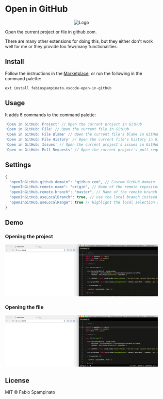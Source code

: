 # Open in GitHub

<p align="center">
	<img src="https://raw.githubusercontent.com/fabiospampinato/vscode-open-in-github/master/resources/logo-128x128.png" alt="Logo">
</p>

Open the current project or file in github.com.

There are many other extensions for doing this, but they either don't work well for me or they provide too few/many functionalities.

## Install

Follow the instructions in the [Marketplace](https://marketplace.visualstudio.com/items?itemName=fabiospampinato.vscode-open-in-github), or run the following in the command palette:

```shell
ext install fabiospampinato.vscode-open-in-github
```

## Usage

It adds 6 commands to the command palette:

```js
'Open in GitHub: Project' // Open the current project in GitHub
'Open in GitHub: File' // Open the current file in GitHub
'Open in GitHub: File Blame' // Open the current file's blame in GitHub
'Open in GitHub: File History' // Open the current file's history in GitHub
'Open in GitHub: Issues' // Open the current project's issues in GitHub
'Open in GitHub: Pull Requests' // Open the current project's pull requests in GitHub
```

## Settings

```js
{
  "openInGitHub.github.domain": "github.com", // Custom GitHub domain
  "openInGitHub.remote.name": "origin", // Name of the remote repository
  "openInGitHub.remote.branch": "master", // Name of the remote branch
  "openInGitHub.useLocalBranch": true, // Use the local branch instead of the fixed remote branch
  "openInGitHub.useLocalRange": true // Highlight the local selection range when possible
}
```

## Demo

### Opening the project

![Project](resources/demo/project.gif)

### Opening the file

![File](resources/demo/file.gif)

## License

MIT © Fabio Spampinato
